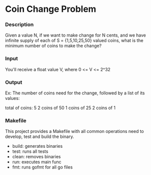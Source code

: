 # Coin Change Problem

### Description
Given a value N, if we want to make change for N cents, and we have 
infinite supply of each of S = {1,5,10,25,50} valued coins, 
what is the minimum number of coins to make the change?

### Input
You'll receive a float value V, where 0 <= V <= 2^32 

### Output
Ex:  The number of coins need for the change, followed by 
a list of its values:

total of coins: 5 
2 coins of 50
1 coins of 25
2 coins of 1


### Makefile
This project provides a Makefile with all common operations need to develop, 
test and build the binary.

* build: generates binaries
* test: runs all tests
* clean: removes binaries
* run: executes main func
* fmt: runs gofmt for all go files

